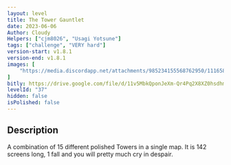 ```yaml
---
layout: level
title: The Tower Gauntlet
date: 2023-06-06
Author: Cloudy
Helpers: ["cjm8026", "Usagi Yotsune"]
tags: ["challenge", "VERY hard"]
version-start: v1.8.1
version-end: v1.8.1
images: [
    "https://media.discordapp.net/attachments/985234155568762950/1116584738296180746/showcase_-_Cloudy.png?width=1206&height=903"
]
bitly: https://drive.google.com/file/d/11v5MbkQponJeXm-Qr4Pq2X8XZ0hsdhm7/view?usp=sharing
levelId: "37"
hidden: false
isPolished: false
---
```


<!-- more -->

<div id="description">
    <h2>Description</h2>
    <p>A combination of 15 different polished Towers in a single map. It is 142 screens long, 1 fall and you will pretty much cry in despair.</p>
</div>